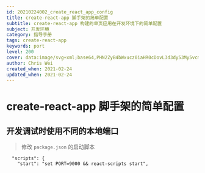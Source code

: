 ```yaml
---
id: 20210224002_create_react_app_config
title: create-react-app 脚手架的简单配置
subtitle: create-react-app 构建的单页应用在开发环境下的简单配置
subject: 开发环境
category: 指导手册
tags: create-react-app
keywords: port
level: 200
cover: data:image/svg+xml;base64,PHN2ZyB4bWxucz0iaHR0cDovL3d3dy53My5vcmcvMjAwMC9zdmciIHZpZXdCb3g9Ii0xMS41IC0xMC4yMzE3NCAyMyAyMC40NjM0OCI+CiAgPHRpdGxlPlJlYWN0IExvZ288L3RpdGxlPgogIDxjaXJjbGUgY3g9IjAiIGN5PSIwIiByPSIyLjA1IiBmaWxsPSIjNjFkYWZiIi8+CiAgPGcgc3Ryb2tlPSIjNjFkYWZiIiBzdHJva2Utd2lkdGg9IjEiIGZpbGw9Im5vbmUiPgogICAgPGVsbGlwc2Ugcng9IjExIiByeT0iNC4yIi8+CiAgICA8ZWxsaXBzZSByeD0iMTEiIHJ5PSI0LjIiIHRyYW5zZm9ybT0icm90YXRlKDYwKSIvPgogICAgPGVsbGlwc2Ugcng9IjExIiByeT0iNC4yIiB0cmFuc2Zvcm09InJvdGF0ZSgxMjApIi8+CiAgPC9nPgo8L3N2Zz4K
author: Chris Wei
created_when: 2021-02-24
updated_when: 2021-02-24
---
```


# create-react-app 脚手架的简单配置

## 开发调试时使用不同的本地端口

> 修改 `package.json` 的启动脚本

```
  "scripts": {
    "start": "set PORT=9000 && react-scripts start",
```
